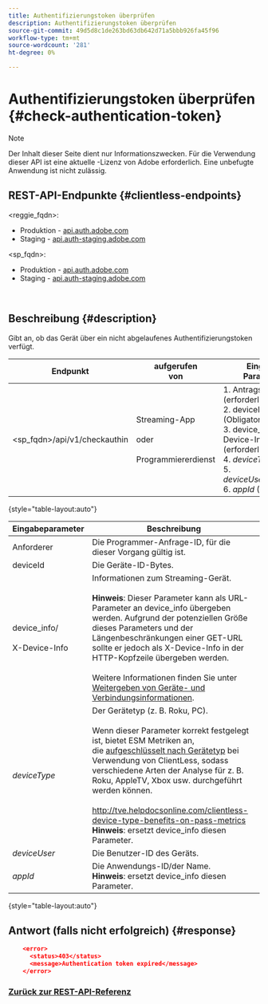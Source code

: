 ```yaml
---
title: Authentifizierungstoken überprüfen
description: Authentifizierungstoken überprüfen
source-git-commit: 49d5d8c1de263bd63db642d71a5bbb926fa45f96
workflow-type: tm+mt
source-wordcount: '281'
ht-degree: 0%

---
```



# Authentifizierungstoken überprüfen {#check-authentication-token}

>[!NOTE]
>
>Der Inhalt dieser Seite dient nur Informationszwecken. Für die Verwendung dieser API ist eine aktuelle -Lizenz von Adobe erforderlich. Eine unbefugte Anwendung ist nicht zulässig.

## REST-API-Endpunkte {#clientless-endpoints}

&lt;reggie_fqdn>:

* Produktion - [api.auth.adobe.com](http://api.auth.adobe.com/)
* Staging - [api.auth-staging.adobe.com](http://api.auth-staging.adobe.com/)

&lt;sp_fqdn>:

* Produktion - [api.auth.adobe.com](http://api.auth.adobe.com/)
* Staging - [api.auth-staging.adobe.com](http://api.auth-staging.adobe.com/)

</br>

## Beschreibung {#description}

Gibt an, ob das Gerät über ein nicht abgelaufenes Authentifizierungstoken verfügt.

| Endpunkt | aufgerufen  </br>von | Eingabe   </br>Parameter | HTTP  </br>Methode | Reaktion | HTTP  </br>Reaktion |
| --- | --- | --- | --- | --- | --- |
| &lt;sp_fqdn>/api/v1/checkauthin | Streaming-App</br></br>oder</br></br>Programmiererdienst | 1. Antragsteller (erforderlich)</br>2.  deviceId (Obligatorisch)</br>3.  device_info/X-Device-Info (erforderlich)</br>4.  _deviceType_ </br>5.  _deviceUser_ (Veraltet)</br>6.  _appId_ (Veraltet) | GET | XML oder JSON mit Fehlerdetails, falls nicht erfolgreich. | 200 - Erfolg   </br>403 - Kein Erfolg |

{style=&quot;table-layout:auto&quot;}


| Eingabeparameter | Beschreibung |
| --- | --- |
| Anforderer | Die Programmer-Anfrage-ID, für die dieser Vorgang gültig ist. |
| deviceId | Die Geräte-ID-Bytes. |
| device_info/</br></br>X-Device-Info | Informationen zum Streaming-Gerät.</br></br>**Hinweis**: Dieser Parameter kann als URL-Parameter an device_info übergeben werden. Aufgrund der potenziellen Größe dieses Parameters und der Längenbeschränkungen einer GET-URL sollte er jedoch als X-Device-Info in der HTTP-Kopfzeile übergeben werden. </br></br>Weitere Informationen finden Sie unter [Weitergeben von Geräte- und Verbindungsinformationen](http://tve.helpdocsonline.com/passing-device-information). |
| _deviceType_ | Der Gerätetyp (z. B. Roku, PC).</br></br>Wenn dieser Parameter korrekt festgelegt ist, bietet ESM Metriken an, die [aufgeschlüsselt nach Gerätetyp](http://tve.helpdocsonline.com/esm-overview$clientless_device_type) bei Verwendung von ClientLess, sodass verschiedene Arten der Analyse für z. B. Roku, AppleTV, Xbox usw. durchgeführt werden können.</br></br>http://tve.helpdocsonline.com/clientless-device-type-benefits-on-pass-metrics </br>**Hinweis**: ersetzt device_info diesen Parameter. |
| _deviceUser_ | Die Benutzer-ID des Geräts. |
| _appId_ | Die Anwendungs-ID/der Name.</br>**Hinweis**: ersetzt device_info diesen Parameter. |

{style=&quot;table-layout:auto&quot;}


## Antwort (falls nicht erfolgreich) {#response}

```JSON
    <error>
      <status>403</status>
      <message>Authentication token expired</message>
    </error>
```

### [Zurück zur REST-API-Referenz](http://tve.helpdocsonline.com/rest-api-reference)
